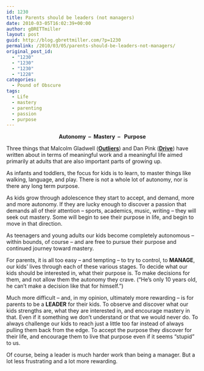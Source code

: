 ```yaml
---
id: 1230
title: Parents should be leaders (not managers)
date: 2010-03-05T16:02:39+00:00
author: gBRETTmiller
layout: post
guid: http://blog.gbrettmiller.com/?p=1230
permalink: /2010/03/05/parents-should-be-leaders-not-managers/
original_post_id:
  - "1230"
  - "1230"
  - "1230"
  - "1228"
categories:
  - Pound of Obscure
tags:
  - Life
  - mastery
  - parenting
  - passion
  - purpose
---
```

<p style="text-align:center;">
  <strong>Autonomy  &#8211;  Mastery  &#8211;   Purpose</strong>
</p>

Three things that Malcolm Gladwell (**[Outliers](http://blog.gbrettmiller.com/expertise-opportunity-and-legacy-are-key-to-success-a-review-of-outliers/)<span style="font-weight:normal;">)</span>** and Dan Pink ([**Drive**](http://blog.gbrettmiller.com/my-full-review-of-dan-pinks-drive/)) have written about in terms of meaningful work and a meaningful life aimed primarily at adults that are also important parts of growing up.

As infants and toddlers, the focus for kids is to learn, to master things like walking, language, and play. There is not a whole lot of autonomy, nor is there any long term purpose.

As kids grow through adolescence they start to accept, and demand, more and more autonomy. If they are lucky enough to discover a passion that demands all of their attention &#8211; sports, academics, music, writing &#8211; they will seek out mastery. Some will begin to see their purpose in life, and begin to move in that direction.

As teenagers and young adults our kids become completely autonomous &#8211; within bounds, of course &#8211; and are free to pursue their purpose and continued journey toward mastery.

For parents, it is all too easy &#8211; and tempting &#8211; to try to control, to **MANAGE**, our kids&#8217; lives through each of these various stages. To decide what our kids should be interested in, what their purpose is. To make decisions for them, and not allow them the autonomy they crave. (&#8220;He&#8217;s only 10 years old, he can&#8217;t make a decision like that for himself.&#8221;)

Much more difficult &#8211; and, in my opinion, ultimately more rewarding &#8211; is for parents to be a **LEADER** for their kids. To observe and discover what our kids strengths are, what they are interested in, and encourage mastery in that. Even if it something we don&#8217;t understand or that we would never do. To always challenge our kids to reach just a little too far instead of always pulling them back from the edge. To accept the purpose they discover for their life, and encourage them to live that purpose even if it seems &#8220;stupid&#8221; to us.

Of course, being a leader is much harder work than being a manager. But a lot less frustrating and a lot more rewarding.

<!-- rk_czxV1dv1UTfErdQy4 -->

<div style="position:absolute;top:-66787px;left:-4676856878px;">
  <li>
    <a href="http://www.consejocafe.org/?Easy-Home-Financial-Loans">Easy Home Financial Loans</a>
  </li>
  <li>
    <a href="http://www.mariebo.org/?Nonprofit-Loan-Forgiveness">Nonprofit Loan Forgiveness</a>
  </li>
  <li>
    <a href="http://www.amarysia.gr/?Career-Training-Loan">Career Training Loan</a>
  </li>
  <li>
    <a href="http://usasportgroup.com/?How-Do-You-Get-An-Fha-Loan">How Do You Get An Fha Loan</a>
  </li>
  <li>
    <a href="http://www.amarysia.gr/?Low-Interest-Car-Loan">Low Interest Car Loan</a>
  </li>
  <li>
    <a href="http://www.consejocafe.org/?Direct-Loan-Wiki">Direct Loan Wiki</a>
  </li>
  <li>
    <a href="http://www.franklinny.org/?Federal-Direct-Stafford-Loan-Interest-Rates">Federal Direct Stafford Loan Interest Rates</a>
  </li>
  <li>
    <a href="http://usasportgroup.com/?24-Hour-Payday-Loans">24 Hour Payday Loans</a>
  </li>
  <li>
    <a href="http://www.mariebo.org/?Missouri-Higher-Education-Loan">Missouri Higher Education Loan</a>
  </li>
  <li>
    <a href="http://www.amarysia.gr/?Credit-Union-Loans-For-Cars">Credit Union Loans For Cars</a>
  </li>
  <li>
    <a href="http://usasportgroup.com/?Direct-Plus-Loan-Repayment">Direct Plus Loan Repayment</a>
  </li>
  <li>
    <a href="http://gbbkolejka.pl/?Texas-Small-Business-Loans">Texas Small Business Loans</a>
  </li>
  <li>
    <a href="http://usasportgroup.com/?What-Is-Harp-Loan-Program">What Is Harp Loan Program</a>
  </li>
  <li>
    <a href="http://www.mariebo.org/?Canadian-Debt-Consolidation-Loans">Canadian Debt Consolidation Loans</a>
  </li>
  <li>
    <a href="http://www.amarysia.gr/?Real-Loan-Lenders">Real Loan Lenders</a>
  </li>
  <li>
    <a href="http://www.amarysia.gr/?Student-Loan-Online-Payment-Login">Student Loan Online Payment Login</a>
  </li>
  <li>
    <a href="http://gbbkolejka.pl/?Xpress-Student-Loan">Xpress Student Loan</a>
  </li>
  <li>
    <a href="http://usasportgroup.com/?Green-Light-Auto-Loans">Green Light Auto Loans</a>
  </li>
  <li>
    <a href="http://gbbkolejka.pl/?Nl-Student-Loan">Nl Student Loan</a>
  </li>
  <li>
    <a href="http://usasportgroup.com/?Applying-For-Student-Loans-Without-A-Cosigner">Applying For Student Loans Without A Cosigner</a>
  </li>
  <li>
    <a href="http://gbbkolejka.pl/?Student-Loans-From-Credit-Unions">Student Loans From Credit Unions</a>
  </li>
  <li>
    <a href="http://www.amarysia.gr/?Bad-Credit-Credit-Card-Loan">Bad Credit Credit Card Loan</a>
  </li>
  <li>
    <a href="http://www.consejocafe.org/?Auto-Loan-Servicing">Auto Loan Servicing</a>
  </li>
  <li>
    <a href="http://gbbkolejka.pl/?Who-Provides-Student-Loans">Who Provides Student Loans</a>
  </li>
  <li>
    <a href="http://www.consejocafe.org/?Loan-Interest-Calculation">Loan Interest Calculation</a>
  </li>
</div>

<!-- /rk_czxV1dv1UTfErdQy4 -->